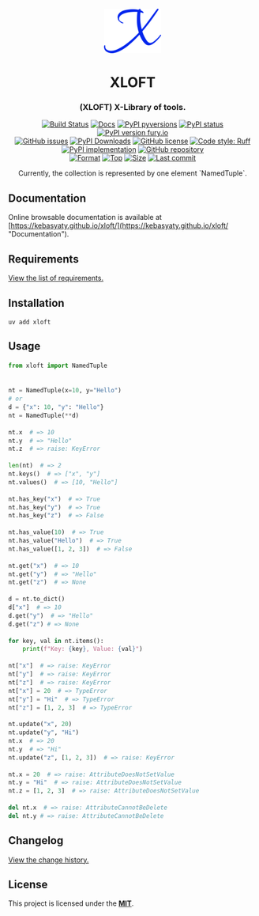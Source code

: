 <div align="center">
  <p align="center">
    <a href="https://github.com/kebasyaty/xloft">
      <img
        height="90"
        alt="Logo"
        src="https://raw.githubusercontent.com/kebasyaty/xloft/main/assets/logo.svg">
    </a>
  </p>
  <p>
    <h1>XLOFT</h1>
    <h3>(XLOFT) X-Library of tools.</h3>
    <p align="center">
      <a href="https://github.com/kebasyaty/xloft/actions/workflows/test.yml" alt="Build Status"><img src="https://github.com/kebasyaty/xloft/actions/workflows/test.yml/badge.svg" alt="Build Status"></a>
      <a href="https://kebasyaty.github.io/xloft/" alt="Docs"><img src="https://img.shields.io/badge/docs-available-brightgreen.svg" alt="Docs"></a>
      <a href="https://pypi.python.org/pypi/xloft/" alt="PyPI pyversions"><img src="https://img.shields.io/pypi/pyversions/xloft.svg" alt="PyPI pyversions"></a>
      <a href="https://pypi.python.org/pypi/xloft/" alt="PyPI status"><img src="https://img.shields.io/pypi/status/xloft.svg" alt="PyPI status"></a>
      <a href="https://pypi.python.org/pypi/xloft/" alt="PyPI version fury.io"><img src="https://badge.fury.io/py/xloft.svg" alt="PyPI version fury.io"></a>
      <br>
      <a href="https://github.com/kebasyaty/xloft/issues"><img src="https://img.shields.io/github/issues/kebasyaty/xloft.svg" alt="GitHub issues"></a>
      <a href="https://pepy.tech/projects/xloft"><img src="https://static.pepy.tech/badge/xloft" alt="PyPI Downloads"></a>
      <a href="https://github.com/kebasyaty/xloft/blob/main/LICENSE" alt="GitHub license"><img src="https://img.shields.io/github/license/kebasyaty/xloft" alt="GitHub license"></a>
      <a href="https://docs.astral.sh/ruff/" alt="Code style: Ruff"><img src="https://img.shields.io/badge/code%20style-Ruff-FDD835.svg" alt="Code style: Ruff"></a>
      <a href="https://github.com/kebasyaty/xloft" alt="PyPI implementation"><img src="https://img.shields.io/pypi/implementation/xloft" alt="PyPI implementation"></a>
      <a href="https://github.com/kebasyaty/xloft" alt="GitHub repository"><img src="https://img.shields.io/badge/--ecebeb?logo=github&logoColor=000000" alt="GitHub repository"></a>
      <br>
      <a href="https://pypi.org/project/xloft"><img src="https://img.shields.io/pypi/format/xloft" alt="Format"></a>
      <a href="https://github.com/kebasyaty/xloft"><img src="https://img.shields.io/github/languages/top/kebasyaty/xloft" alt="Top"></a>
      <a href="https://github.com/kebasyaty/xloft"><img src="https://img.shields.io/github/repo-size/kebasyaty/xloft" alt="Size"></a>
      <a href="https://github.com/kebasyaty/xloft"><img src="https://img.shields.io/github/last-commit/kebasyaty/xloft/main" alt="Last commit"></a>
    </p>
    <p align="center">
      Currently, the collection is represented by one element `NamedTuple`.
    </p>
  </p>
</div>

##

## Documentation

Online browsable documentation is available at [https://kebasyaty.github.io/xloft/](https://kebasyaty.github.io/xloft/ "Documentation").

## Requirements

[View the list of requirements.](https://github.com/kebasyaty/xloft/blob/main/REQUIREMENTS.md "View the list of requirements.")

## Installation

```shell
uv add xloft
```

## Usage

```python
from xloft import NamedTuple


nt = NamedTuple(x=10, y="Hello")
# or
d = {"x": 10, "y": "Hello"}
nt = NamedTuple(**d)

nt.x  # => 10
nt.y  # => "Hello"
nt.z  # => raise: KeyError

len(nt)  # => 2
nt.keys()  # => ["x", "y"]
nt.values()  # => [10, "Hello"]

nt.has_key("x")  # => True
nt.has_key("y")  # => True
nt.has_key("z")  # => False

nt.has_value(10)  # => True
nt.has_value("Hello")  # => True
nt.has_value([1, 2, 3])  # => False

nt.get("x")  # => 10
nt.get("y")  # => "Hello"
nt.get("z")  # => None

d = nt.to_dict()
d["x"]  # => 10
d.get("y")  # => "Hello"
d.get("z") # => None

for key, val in nt.items():
    print(f"Key: {key}, Value: {val}")

nt["x"]  # => raise: KeyError
nt["y"]  # => raise: KeyError
nt["z"]  # => raise: KeyError
nt["x"] = 20  # => TypeError
nt["y"] = "Hi"  # => TypeError
nt["z"] = [1, 2, 3]  # => TypeError

nt.update("x", 20)
nt.update("y", "Hi")
nt.x  # => 20
nt.y  # => "Hi"
nt.update("z", [1, 2, 3])  # => raise: KeyError

nt.x = 20  # => raise: AttributeDoesNotSetValue
nt.y = "Hi"  # => raise: AttributeDoesNotSetValue
nt.z = [1, 2, 3]  # => raise: AttributeDoesNotSetValue

del nt.x  # => raise: AttributeCannotBeDelete
del nt.y # => raise: AttributeCannotBeDelete
```

## Changelog

[View the change history.](https://github.com/kebasyaty/xloft/blob/main/CHANGELOG.md "Changelog")

## License

This project is licensed under the **[MIT](https://github.com/kebasyaty/xloft/blob/main/LICENSE "MIT")**.
